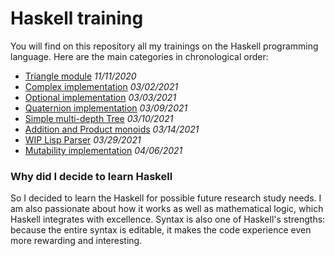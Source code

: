 # Haskell training
You will find on this repository all my trainings on the Haskell programming language.
Here are the main categories in chronological order:
- [Triangle module](src/Maths/Pythagore.hs) *11/11/2020*
- [Complex implementation](src/Complex/Complex.hs) *03/02/2021*
- [Optional implementation](src/Complex/Complex.hs) *03/03/2021*
- [Quaternion implementation](src/Complex/Quaternion.hs) *03/09/2021*
- [Simple multi-depth Tree](src/Tree.hs) *03/10/2021*
- [Addition and Product monoids](src/Monoids/Groups.hs) *03/14/2021*
- [WIP Lisp Parser](src/Parser.hs) *03/29/2021*
- [Mutability implementation](src/Mutable.hs) *04/06/2021*

### Why did I decide to learn Haskell
So I decided to learn the Haskell for possible future research study needs. 
I am also passionate about how it works as well as mathematical logic, which Haskell integrates with excellence. 
Syntax is also one of Haskell's strengths: because the entire syntax is editable, it makes the code experience even more rewarding and interesting.